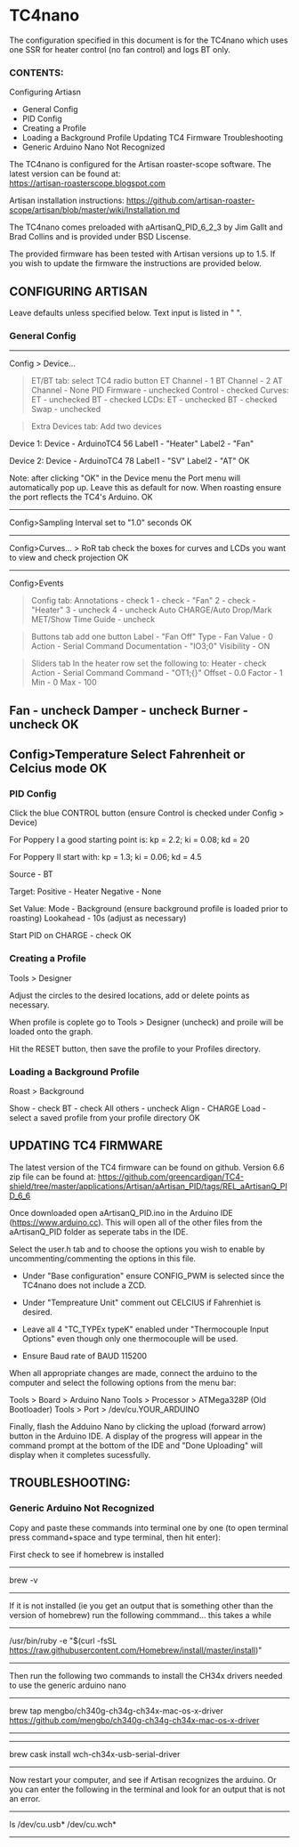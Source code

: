 # TC4nano
The configuration specified in this document is for the TC4nano which uses
one SSR for heater control (no fan control) and logs BT only.

### CONTENTS:
Configuring Artiasn
- General Config
- PID Config
- Creating a Profile
- Loading a Background Profile
Updating TC4 Firmware
Troubleshooting
- Generic Arduino Nano Not Recognized

The TC4nano is configured for the Artisan roaster-scope software. The latest 
version can be found at:	
https://artisan-roasterscope.blogspot.com

Artisan installation instructions:
https://github.com/artisan-roaster-scope/artisan/blob/master/wiki/Installation.md

The TC4nano comes preloaded with aArtisanQ_PID_6_2_3 by Jim Gallt and Brad
Collins and is provided under BSD Liscense. 

The provided firmware has been tested with Artisan versions up to 1.5. 
If you wish to update the firmware the instructions are provided below.



## CONFIGURING ARTISAN

Leave defaults unless specified below. Text input is listed in " ".

### General Config

---------------------------------
Config > Device...

> ET/BT tab:
select TC4 radio button
ET Channel - 1
BT Channel - 2
AT Channel - None
PID Firmware - unchecked
Control - checked
Curves: ET - unchecked BT - checked
LCDs: ET - unchecked BT - checked Swap - unchecked

>Extra Devices tab:
Add two devices

Device 1: 
Device - ArduinoTC4 56 
Label1 - "Heater" 
Label2 - "Fan"

Device 2:
Device - ArduinoTC4 78
Label1 - "SV" 
Label2 - "AT"
OK

Note: after clicking "OK" in the Device menu the Port menu will automatically
pop up. Leave this as default for now. When roasting ensure the port reflects
the TC4's Arduino.
OK

---------------------------------

Config>Sampling Interval 
set to "1.0" seconds
OK

---------------------------------

Config>Curves... > RoR tab
check the boxes for curves and LCDs you want to view and check projection
OK

---------------------------------

Config>Events

> Config tab:
Annotations - check
1 - check - "Fan"
2 - check - "Heater"
3 - uncheck
4 - uncheck
Auto CHARGE/Auto Drop/Mark MET/Show Time Guide - uncheck

>Buttons tab
add one button
Label - "Fan Off"
Type - Fan
Value - 0
Action - Serial Command
Documentation - "IO3;0"
Visibility - ON

>Sliders tab
In the heater row set the following to:
Heater - check
Action - Serial Command
Command - "OT1;{}"
Offset - 0.0
Factor - 1
Min - 0
Max - 100

Fan - uncheck
Damper - uncheck
Burner - uncheck
OK
---------------------------------
Config>Temperature
Select Fahrenheit or Celcius mode
OK
---------------------------------


### PID Config

Click the blue CONTROL button (ensure Control is checked under Config > Device)

For Poppery I a good starting point is:
kp = 2.2; ki = 0.08; kd = 20

For Poppery II start with:
kp = 1.3; ki = 0.06; kd = 4.5

Source - BT

Target:
Positive - Heater
Negative - None

Set Value:
Mode - Background (ensure background profile is loaded prior to roasting)
Lookahead - 10s (adjust as necessary)

Start PID on CHARGE - check
OK


### Creating a Profile

Tools > Designer

Adjust the circles to the desired locations, add or delete points as necessary.

When profile is coplete go to Tools > Designer (uncheck) and proile will be
loaded onto the graph.

Hit the RESET button, then save the profile to your Profiles directory.


### Loading a Background Profile

Roast > Background

Show - check
BT - check
All others - uncheck
Align - CHARGE
Load - select a saved profile from your profile directory
OK



## UPDATING TC4 FIRMWARE

The latest version of the TC4 firmware can be found on github. Version 
6.6 zip file can be found at:
https://github.com/greencardigan/TC4-shield/tree/master/applications/Artisan/aArtisan_PID/tags/REL_aArtisanQ_PID_6_6

Once downloaded open aArtisanQ_PID.ino in the Arduino IDE 
(https://www.arduino.cc). This will open all of the other files from the
aArtisanQ_PID folder as seperate tabs in the IDE.

Select the user.h tab and to choose the options you wish to enable by 
uncommenting/commenting the options in this file.

- Under "Base configuration" ensure CONFIG_PWM is selected since the 
TC4nano does not include a ZCD.

- Under "Tempreature Unit" comment out CELCIUS if Fahrenhiet is desired.

- Leave all 4 "TC_TYPEx typeK" enabled under "Thermocouple Input Options"
even though only one thermocouple will be used.

- Ensure Baud rate of BAUD 115200

When all appropriate changes are made, connect the arduino to the computer and
select the following options from the menu bar:

Tools > Board > Arduino Nano
Tools > Processor > ATMega328P (Old Bootloader)
Tools > Port > /dev/cu.YOUR_ARDUINO

Finally, flash the Adduino Nano by clicking the upload (forward arrow) button 
in the Arduino IDE. A display of the progress will appear in the command prompt
at the bottom of the IDE and "Done Uploading" will display when it completes 
sucessfully.



## TROUBLESHOOTING:


### Generic Arduino Not Recognized

Copy and paste these commands into terminal one by one 
(to open terminal press command+space and type terminal, then hit enter):

First check to see if homebrew is installed

_______________________________________________________________________________
brew -v
_______________________________________________________________________________

If it is not installed (ie you get an output that is something other than
the version of homebrew) run the following commmand... this takes a while

_______________________________________________________________________________
/usr/bin/ruby -e "$(curl -fsSL https://raw.githubusercontent.com/Homebrew/install/master/install)"
_______________________________________________________________________________

Then run the following two commands to install the CH34x drivers needed
to use the generic arduino nano

_______________________________________________________________________________
brew tap mengbo/ch340g-ch34g-ch34x-mac-os-x-driver https://github.com/mengbo/ch340g-ch34g-ch34x-mac-os-x-driver
_______________________________________________________________________________

_______________________________________________________________________________
brew cask install wch-ch34x-usb-serial-driver
_______________________________________________________________________________

Now restart your computer, and see if Artisan recognizes the arduino.
Or you can enter the following in the terminal and look for an output
that is not an error.

_______________________________________________________________________________
ls /dev/cu.usb* /dev/cu.wch*
_______________________________________________________________________________
